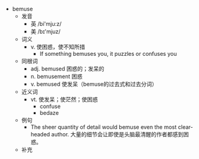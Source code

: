 - bemuse
  - 发音
    - 英 /bi'mju:z/
    - 美 /bɪ'mjuz/
  - 词义
    - v. 使困惑，使不知所措
      - If something bemuses you, it puzzles or confuses you
  - 同根词
    - adj. bemused 困惑的；发呆的
    - n. bemusement 困惑
    - v. bemused 使发呆（bemuse的过去式和过去分词）
  - 近义词
    - vt. 使发呆；使茫然；使困惑
      - confuse
      - bedaze
  - 例句
    - The sheer quantity of detail would bemuse even the most clear-headed author. 大量的细节会让即使是头脑最清醒的作者都感到困惑。
  - 补充